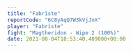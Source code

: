 ```yaml
---
title: "Fabrïste"
reportCode: "6C8yAqQ7W3kVjJnX"
player: "Fabrïste"
fight: "Magtheridon - Wipe 2 (100%)"
date: 2021-08-04T18:53:40.409000+00:00
---
```

